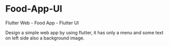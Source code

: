 # Food-App-UI
Flutter Web - Food App - Flutter UI

Design a simple web app by using flutter, it has only a menu and some text on left side also a background image.
